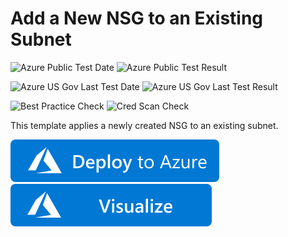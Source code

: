 # Add a New NSG to an Existing Subnet

![Azure Public Test Date](https://azurequickstartsservice.blob.core.windows.net/badges/201-nsg-add-to-existing-subnet/PublicLastTestDate.svg)
![Azure Public Test Result](https://azurequickstartsservice.blob.core.windows.net/badges/201-nsg-add-to-existing-subnet/PublicDeployment.svg)

![Azure US Gov Last Test Date](https://azurequickstartsservice.blob.core.windows.net/badges/201-nsg-add-to-existing-subnet/FairfaxLastTestDate.svg)
![Azure US Gov Last Test Result](https://azurequickstartsservice.blob.core.windows.net/badges/201-nsg-add-to-existing-subnet/FairfaxDeployment.svg)

![Best Practice Check](https://azurequickstartsservice.blob.core.windows.net/badges/201-nsg-add-to-existing-subnet/BestPracticeResult.svg)
![Cred Scan Check](https://azurequickstartsservice.blob.core.windows.net/badges/201-nsg-add-to-existing-subnet/CredScanResult.svg)

This template applies a newly created NSG to an existing subnet.

[![Deploy To Azure](https://raw.githubusercontent.com/Azure/azure-quickstart-templates/master/1-CONTRIBUTION-GUIDE/images/deploytoazure.svg?sanitize=true)](https://portal.azure.com/#create/Microsoft.Template/uri/https%3A%2F%2Fraw.githubusercontent.com%2FAzure%2Fazure-quickstart-templates%2Fmaster%2F201-nsg-add-to-existing-subnet%2Fazuredeploy.json)  [![Visualize](https://raw.githubusercontent.com/Azure/azure-quickstart-templates/master/1-CONTRIBUTION-GUIDE/images/visualizebutton.svg?sanitize=true)](http://armviz.io/#/?load=https%3A%2F%2Fraw.githubusercontent.com%2FAzure%2Fazure-quickstart-templates%2Fmaster%2F201-nsg-add-to-existing-subnet%2Fazuredeploy.json)




